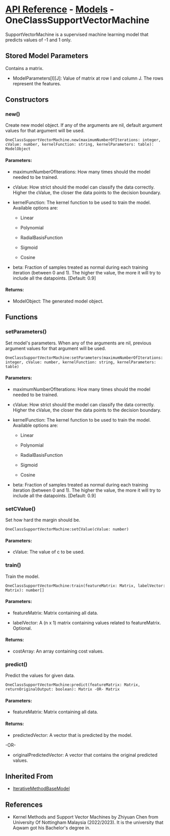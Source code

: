 # [API Reference](../../API.md) - [Models](../Models.md) - OneClassSupportVectorMachine

SupportVectorMachine is a supervised machine learning model that predicts values of -1 and 1 only.

## Stored Model Parameters

Contains a matrix.  

* ModelParameters[I][J]: Value of matrix at row I and column J. The rows represent the features.

## Constructors

### new()

Create new model object. If any of the arguments are nil, default argument values for that argument will be used.

```
OneClassSupportVectorMachine.new(maximumNumberOfIterations: integer, cValue: number, kernelFunction: string, kernelParameters: table): ModelObject
```

#### Parameters:

* maximumNumberOfIterations: How many times should the model needed to be trained.

* cValue: How strict should the model can classify the data correctly. Higher the cValue, the closer the data points to the decision boundary.

* kernelFunction: The kernel function to be used to train the model. Available options are:
  
  *  Linear

  *  Polynomial

  *  RadialBasisFunction

  *  Sigmoid

  *  Cosine

* beta: Fraction of samples treated as normal during each training iteration (between 0 and 1). The higher the value, the more it will try to include all the datapoints. [Default: 0.9]

#### Returns:

* ModelObject: The generated model object.

## Functions

### setParameters()

Set model's parameters. When any of the arguments are nil, previous argument values for that argument will be used.

```
OneClassSupportVectorMachine:setParameters(maximumNumberOfIterations: integer, cValue: number, kernelFunction: string, kernelParameters: table)
```

#### Parameters:

* maximumNumberOfIterations: How many times should the model needed to be trained.

* cValue: How strict should the model can classify the data correctly. Higher the cValue, the closer the data points to the decision boundary.

* kernelFunction: The kernel function to be used to train the model. Available options are:
  
  *  Linear

  *  Polynomial

  *  RadialBasisFunction

  *  Sigmoid

  *  Cosine

* beta: Fraction of samples treated as normal during each training iteration (between 0 and 1). The higher the value, the more it will try to include all the datapoints. [Default: 0.9]

### setCValue()

Set how hard the margin should be.

```
OneClassSupportVectorMachine:setCValue(cValue: number)
```

#### Parameters:

* cValue: The value of c to be used.

### train()

Train the model.

```
OneClassSupportVectorMachine:train(featureMatrix: Matrix, labelVector: Matrix): number[]
```
#### Parameters:

* featureMatrix: Matrix containing all data.

* labelVector: A (n x 1) matrix containing values related to featureMatrix. Optional.

#### Returns:

* costArray: An array containing cost values.

### predict()

Predict the values for given data.

```
OneClassSupportVectorMachine:predict(featureMatrix: Matrix, returnOriginalOutput: boolean): Matrix -OR- Matrix
```

#### Parameters:

* featureMatrix: Matrix containing all data.

#### Returns:

* predictedVector: A vector that is predicted by the model.

-OR-

* originalPredictedVector: A vector that contains the original predicted values.

## Inherited From

* [IterativeMethodBaseModel](IterativeMethodBaseModel.md)

## References

* Kernel Methods and Support Vector Machines by Zhiyuan Chen from University Of Nottingham Malaysia (2022/2023). It is the university that Aqwam got his Bachelor's degree in.
